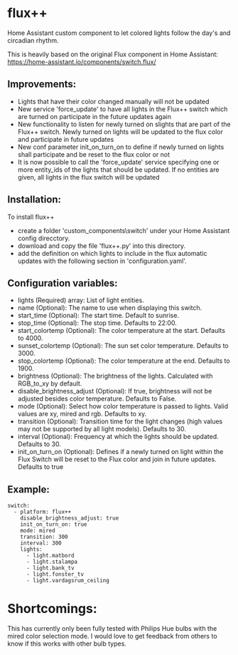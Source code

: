 # flux++
Home Assistant custom component to let colored lights follow the day's and circadian rhythm.

This is heavily based on the original Flux component in Home Assistant: https://home-assistant.io/components/switch.flux/

## Improvements:
  - Lights that have their color changed manually will not be updated
  - New service 'force_update' to have all lights in the Flux++ switch 
    which are turned on participate in the future updates again
  - New functionality to listen for newly turned on slights that are 
    part of the Flux++ switch. Newly turned on lights will be updated
    to the flux color and participate in future updates
  - New conf parameter init_on_turn_on to define if newly turned on
    lights shall participate and be reset to the flux color or not
  - It is now possible to call the 'force_update' service specifying 
    one or more entity_ids of the lights that should be updated. 
    If no entities are given, all lights in the flux switch will be 
    updated

## Installation:
  To install flux++
   - create a folder 'custom_components\switch' under your Home Assistant config direcctory.
   - download and copy the file 'flux++.py' into this directory.
   - add the definition on which lights to include in the flux automatic updates with the following section in 'configuration.yaml'.
   
## Configuration variables:

- lights (Required) array: List of light entities.
- name (Optional): The name to use when displaying this switch.
- start_time (Optional): The start time. Default to sunrise.
- stop_time (Optional): The stop time. Defaults to 22:00.
- start_colortemp (Optional): The color temperature at the start. Defaults to 4000.
- sunset_colortemp (Optional): The sun set color temperature. Defaults to 3000.
- stop_colortemp (Optional): The color temperature at the end. Defaults to 1900.
- brightness (Optional): The brightness of the lights. Calculated with RGB_to_xy by default.
- disable_brightness_adjust (Optional): If true, brightness will not be adjusted besides color temperature. Defaults to False.
- mode (Optional): Select how color temperature is passed to lights. Valid values are xy, mired and rgb. Defaults to xy.
- transition (Optional): Transition time for the light changes (high values may not be supported by all light models). Defaults to 30.
- interval (Optional): Frequency at which the lights should be updated. Defaults to 30.
- init_on_turn_on (Optional): Defines if a newly turned on light within the Flux Switch will be reset to the Flux color and join in future updates. Defaults to true

## Example:
```
switch:
  - platform: flux++
    disable_brightness_adjust: true
    init_on_turn_on: true
    mode: mired
    transition: 300
    interval: 300
    lights:
      - light.matbord
      - light.stalampa
      - light.bank_tv
      - light.fonster_tv
      - light.vardagsrum_ceiling
 ```
 
# Shortcomings: 
This has currently only been fully tested with Philips Hue bulbs with the mired color selection mode.
I would love to get feedback from others to know if this works with other bulb types.
